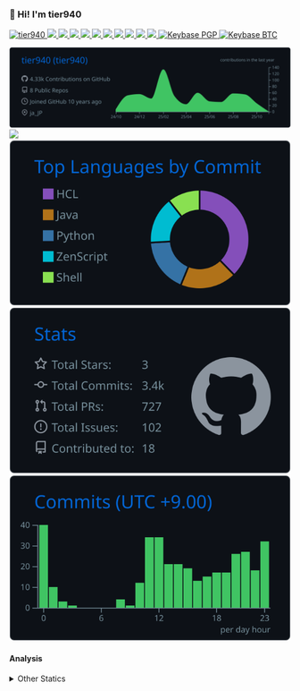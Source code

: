 ### 👋 Hi! I'm tier940

<p align="left"> 
  <a href="https://github.com/tier940/tier940/">
    <img src="https://komarev.com/ghpvc/?username=tier940" alt="tier940" />
  </a>
  <a href="http://twitter.com/tier940">
    <img height="20" src="https://img.shields.io/twitter/follow/tier940?label=Twitter&logo=twitter&style=flat" />
  </a>
  <a href="https://github.com/tier940">
    <img height="20" src="https://img.shields.io/github/followers/tier940?label=follow&logo=github&style=flat" />
  </a>
  <a href="https://www.reddit.com/user/tier940">
    <img height="20" src="https://img.shields.io/reddit/user-karma/combined/tier940?label=Reddit&logo=reddit&style=flat" />
  </a>
  <a href="https://stackoverflow.com/users/17317833/tier940">
    <img height="20" src="https://img.shields.io/stackexchange/stackoverflow/r/17317833?label=StackOverflow&logo=stack-overflow&style=flat" />
  </a>
  <a href="https://zenn.dev/tier940">
    <img height="20" src="https://zenn.badge.nikaera.com/s/tier940/likes" />
  </a>
  <a href="https://zenn.dev/tier940">
    <img height="20" src="https://zenn.badge.nikaera.com/s/tier940/followers" />
  </a>
  <a href="https://zenn.dev/tier940">
    <img height="20" src="https://zenn.badge.nikaera.com/s/tier940/articles" />
  </a>
  <a href="http://qiita.com/tier940">
    <img height="20" src="https://qiita-badge.apiapi.app/s/tier940/posts.svg" />
  </a>
  <a href="http://qiita.com/tier940">
    <img height="20" src="https://qiita-badge.apiapi.app/s/tier940/contributions.svg" />
  </a>
  <a href="https://github.com/tier940/tier940/">
    <img height="20" src="https://github.com/tier940/tier940/actions/workflows/main.yml/badge.svg" />
  </a>
  <a href="https://keybase.io/tier940">
    <img alt="Keybase PGP" src="https://img.shields.io/keybase/pgp/tier940">
  </a>
  <a href="https://keybase.io/tier940">
    <img alt="Keybase BTC" src="https://img.shields.io/keybase/btc/tier940">
  </a>
</p>

[![](https://raw.githubusercontent.com/tier940/tier940/main/profile-summary-card-output/github_dark/0-profile-details.svg)](https://github.com/vn7n24fzkq/github-profile-summary-cards)
[![](https://raw.githubusercontent.com/tier940/tier940/main/profile-summary-card-output/github_dark/1-repos-per-language.svg)](https://github.com/vn7n24fzkq/github-profile-summary-cards) [![](https://raw.githubusercontent.com/tier940/tier940/main/profile-summary-card-output/github_dark/2-most-commit-language.svg)](https://github.com/vn7n24fzkq/github-profile-summary-cards)
[![](https://raw.githubusercontent.com/tier940/tier940/main/profile-summary-card-output/github_dark/3-stats.svg)](https://github.com/vn7n24fzkq/github-profile-summary-cards) [![](https://raw.githubusercontent.com/tier940/tier940/main/profile-summary-card-output/github_dark/4-productive-time.svg)](https://github.com/vn7n24fzkq/github-profile-summary-cards)


#### Analysis
<!-- <img height="150" src="https://github.com/tier940/tier940/blob/master/images/stat.svg" alt="Alternative Text"/> -->

<details>
  <summary>Other Statics</summary>
  <!--START_SECTION:waka-->
![Code Time](http://img.shields.io/badge/Code%20Time-3%2C145%20hrs%2044%20mins-blue)

**🐱 My GitHub Data** 

> 📦 22.8 kB Used in GitHub's Storage 
 > 
> 💼 Opted to Hire
 > 
> 📜 11 Public Repositories 
 > 
> 🔑 2 Private Repositories 
 > 
**I'm an Early 🐤** 

```text
🌞 Morning                1563 commits        ████░░░░░░░░░░░░░░░░░░░░░   15.54 % 
🌆 Daytime                3707 commits        █████████░░░░░░░░░░░░░░░░   36.85 % 
🌃 Evening                3719 commits        █████████░░░░░░░░░░░░░░░░   36.96 % 
🌙 Night                  1072 commits        ███░░░░░░░░░░░░░░░░░░░░░░   10.66 % 
```
📅 **I'm Most Productive on Saturday** 

```text
Monday                   984 commits         ██░░░░░░░░░░░░░░░░░░░░░░░   09.78 % 
Tuesday                  1741 commits        ████░░░░░░░░░░░░░░░░░░░░░   17.30 % 
Wednesday                1166 commits        ███░░░░░░░░░░░░░░░░░░░░░░   11.59 % 
Thursday                 1164 commits        ███░░░░░░░░░░░░░░░░░░░░░░   11.57 % 
Friday                   1278 commits        ███░░░░░░░░░░░░░░░░░░░░░░   12.70 % 
Saturday                 1996 commits        █████░░░░░░░░░░░░░░░░░░░░   19.84 % 
Sunday                   1732 commits        ████░░░░░░░░░░░░░░░░░░░░░   17.21 % 
```


📊 **This Week I Spent My Time On** 

```text
🕑︎ Time Zone: Asia/Tokyo

💬 Programming Languages: 
Other                    20 hrs 22 mins      █████████████████░░░░░░░░   66.12 % 
Java                     5 hrs 45 mins       █████░░░░░░░░░░░░░░░░░░░░   18.67 % 
JSON                     2 hrs 17 mins       ██░░░░░░░░░░░░░░░░░░░░░░░   07.44 % 
Markdown                 37 mins             █░░░░░░░░░░░░░░░░░░░░░░░░   02.05 % 
INI                      30 mins             ░░░░░░░░░░░░░░░░░░░░░░░░░   01.66 % 

🔥 Editors: 
Edge                     19 hrs 25 mins      ████████████████░░░░░░░░░   63.04 % 
Intellijidea             6 hrs 27 mins       █████░░░░░░░░░░░░░░░░░░░░   20.97 % 
VS Code                  4 hrs 55 mins       ████░░░░░░░░░░░░░░░░░░░░░   15.98 % 

💻 Operating System: 
Windows                  30 hrs 48 mins      █████████████████████████   100.00 % 
```

**I Mostly Code in Java** 

```text
Java                     13 repos            ███████████░░░░░░░░░░░░░░   44.83 % 
ZenScript                3 repos             ███░░░░░░░░░░░░░░░░░░░░░░   10.34 % 
HTML                     2 repos             ██░░░░░░░░░░░░░░░░░░░░░░░   06.90 % 
Shell                    2 repos             ██░░░░░░░░░░░░░░░░░░░░░░░   06.90 % 
Dockerfile               1 repo              █░░░░░░░░░░░░░░░░░░░░░░░░   03.45 % 
```



**Timeline**

![Lines of Code chart](https://raw.githubusercontent.com/tier940/tier940/main/assets/bar_graph.png)


 Last Updated on 24/01/2024 00:38:34 UTC
<!--END_SECTION:waka-->
</details>
